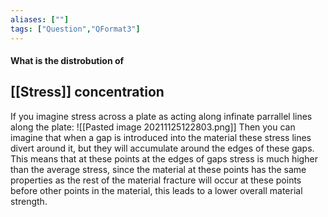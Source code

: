 ```yaml
---
aliases: [""]
tags: ["Question","QFormat3"]
---
```


#### What is the distrobution of
## [[Stress]] concentration
If you imagine stress across a plate as acting along infinate parrallel lines along the plate:
![[Pasted image 20211125122803.png]]
Then you can imagine that when a gap is introduced into the material these stress lines divert around it, but they will accumulate around the edges of these gaps. This means that at these points at the edges of gaps stress is much higher than the average stress, since the material at these points has the same properties as the rest of the material fracture will occur at these points before other points in the material, this leads to a lower overall material strength.

